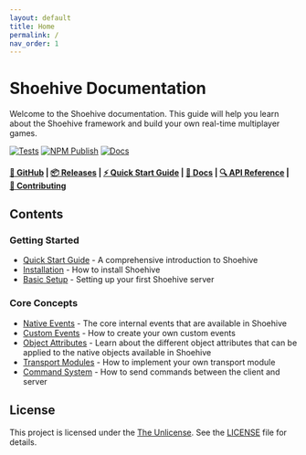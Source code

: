 ```yaml
---
layout: default
title: Home
permalink: /
nav_order: 1
---
```


# Shoehive Documentation

Welcome to the Shoehive documentation. This guide will help you learn about the Shoehive framework and build your own real-time multiplayer games.

[![Tests](https://github.com/jtay/shoehive/actions/workflows/test.yml/badge.svg?branch=main)](https://github.com/jtay/shoehive/actions/workflows/test.yml) [![NPM Publish](https://github.com/jtay/shoehive/actions/workflows/publish.yml/badge.svg)](https://github.com/jtay/shoehive/actions/workflows/publish.yml) [![Docs](https://github.com/jtay/shoehive/actions/workflows/docs-deploy.yml/badge.svg?branch=main)](https://github.com/jtay/shoehive/actions/workflows/docs-deploy.yml)
#### [**🐙&nbsp;GitHub**](https://github.com/jtay/shoehive) | [**📦&nbsp;Releases**](https://github.com/jtay/shoehive/releases) | [**⚡️&nbsp;Quick Start&nbsp;Guide**](https://shoehive.jtay.co.uk/quick-start) | [**📖&nbsp;Docs**](https://shoehive.jtay.co.uk) | [**🔍&nbsp;API&nbsp;Reference**](https://shoehive.jtay.co.uk/api/generated) | [**🤝&nbsp;Contributing**](https://github.com/jtay/shoehive/tree/main/CONTRIBUTING.md)

## Contents

### Getting Started
- [Quick Start Guide](/quick-start) - A comprehensive introduction to Shoehive
- [Installation](/quick-start#installation) - How to install Shoehive
- [Basic Setup](/quick-start#basic-server-setup) - Setting up your first Shoehive server

### Core Concepts
- [Native Events](/api/default-events) - The core internal events that are available in Shoehive
- [Custom Events](/api/custom-events) - How to create your own custom events
- [Object Attributes](/api/object-attributes) - Learn about the different object attributes that can be applied to the native objects available in Shoehive
- [Transport Modules](/api/transport-modules) - How to implement your own transport module
- [Command System](/api/command-system) - How to send commands between the client and server

## License

This project is licensed under the [The Unlicense](https://unlicense.org/). See the [LICENSE](https://github.com/jtay/shoehive/blob/main/LICENSE) file for details.